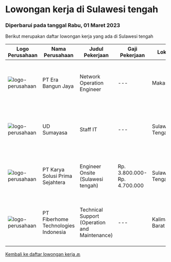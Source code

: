 
  # Lowongan kerja di Sulawesi tengah

  ### Diperbarui pada tanggal Rabu, 01 Maret 2023

  Berikut merupakan daftar lowongan kerja yang ada di Sulawesi tengah

  |Logo Perusahaan | Nama Perusahaan | Judul Pekerjaan | Gaji Pekerjaan | Lokasi | Deskripsi | Tanggal diunggah | Pranala |
  | -------------- | --------------- | --------------- | --------- | --------- | -------------- | ------- | ----------- |
  |![logo-perusahaan](https://image-service-cdn.seek.com.au/f6aaf9211952c4e197399cbb265872b011708396/ee4dce1061f3f616224767ad58cb2fc751b8d2dc)|PT Era Bangun Jaya|Network Operation Engineer|---|Makassar|I.   RINGKASAN PEKERJAAN1)  Melakukan monitoring performansi jaringan perangkat aktif (Metro Network, FTTH) yang terpasang untuk memastikan...|Kamis, 23 Februari 2023|https://www.jobstreet.co.id/id/job/network-operation-engineer-4237603?token=0~2fa748bf-76fc-458c-b5ff-18cefd50ca42&sectionRank=1&jobId=jobstreet-id-job-4237603|
|![logo-perusahaan](https://i.ibb.co/sqvTCh9/112815900-stock-vector-no-image-available-icon-flat-vector.webp)|UD Sumayasa|Staff IT|---|Sulawesi Tengah|Kualifikasi Pekerjaan:  Usia minimal 23 tahun  Pendidikan minimal S1 Komputer  Memahami Troubleshooting Software &amp; Hardware  Menguasai OS Windows...|Jumat, 17 Februari 2023|https://www.jobstreet.co.id/id/job/staff-it-4229356?token=0~2fa748bf-76fc-458c-b5ff-18cefd50ca42&sectionRank=2&jobId=jobstreet-id-job-4229356|
|![logo-perusahaan](https://image-service-cdn.seek.com.au/bb0f2c313297f2db3d497466b95d7da85644edc0/ee4dce1061f3f616224767ad58cb2fc751b8d2dc)|PT Karya Solusi Prima Sejahtera|Engineer Onsite (Sulawesi tengah)|Rp. 3.800.000-Rp. 4.700.000|Sulawesi Tengah|Kualifikasi: Pendidikan minimal D3/S1 Teknik Informatika/Teknik Telekomunikasi Memiliki pengalaman pekerjaan dibidang yang sama minimal 1 tahun...|Jumat, 17 Februari 2023|https://www.jobstreet.co.id/id/job/engineer-onsite-sulawesi-tengah-4208118?token=0~2fa748bf-76fc-458c-b5ff-18cefd50ca42&sectionRank=3&jobId=jobstreet-id-job-4208118|
|![logo-perusahaan](https://image-service-cdn.seek.com.au/75a0e137cbbbb6119c508c6dc1464d0ff9ef547b/ee4dce1061f3f616224767ad58cb2fc751b8d2dc)|PT Fiberhome Technologies Indonesia|Technical Support (Operation and Maintenance)|---|Kalimantan Barat|Job Description:1. Assist director to carry out work2.Translate for director and communicate with technical customer 3. Assist director to manage...|Selasa, 07 Februari 2023|https://www.jobstreet.co.id/id/job/technical-support-operation-and-maintenance-4215027?token=0~2fa748bf-76fc-458c-b5ff-18cefd50ca42&sectionRank=4&jobId=jobstreet-id-job-4215027|


  [Kembali ke daftar lowongan kerja 🔙](../README.md#daftar-lowongan-kerja)
  